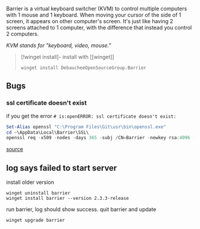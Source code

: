 Barrier is a virtual keyboard switcher (KVM) to control multiple computers with 1 mouse and 1 keyboard. 
When moving your cursor of the side of 1 screen, it appears on other computer's screen. It's just like having 2 screens attached to 1 computer, with the difference that instead you control 2 computers.

*KVM stands for "keyboard, video, mouse."*

> [!winget install]- 
> install with [[winget]]
> ```batch
> winget install DebaucheeOpenSourceGroup.Barrier
> ```

## Bugs
### ssl certificate doesn't exist
if you get the error `# is:openERROR: ssl certificate doesn't exist:`
```Powershell
Set-Alias openssl "C:\Program Files\Git\usr\bin\openssl.exe"
cd ~\AppData\Local\Barrier\SSL\
openssl req -x509 -nodes -days 365 -subj /CN=Barrier -newkey rsa:4096 -keyout Barrier.pem -out Barrier.pem
```
[source](https://github.com/debauchee/barrier/issues/231#issuecomment-1143791895) 
## log says failed to start server
install older version
```
winget uninstall barrier
winget install barrier --version 2.3.3-release
```
run barrier, log should show success. 
quit barrier and update
```
winget upgrade barrier
```